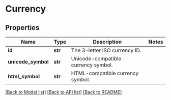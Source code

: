 # Currency

## Properties
Name | Type | Description | Notes
------------ | ------------- | ------------- | -------------
**id** | **str** | The 3-letter ISO currency ID. | 
**unicode_symbol** | **str** | Unicode-compatible currency symbol. | 
**html_symbol** | **str** | HTML-compatible currency symbol. | 

[[Back to Model list]](../README.md#documentation-for-models) [[Back to API list]](../README.md#documentation-for-api-endpoints) [[Back to README]](../README.md)


